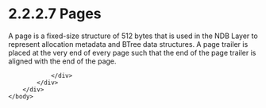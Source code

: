 <html dir="LTR" xmlns:mshelp="http://msdn.microsoft.com/mshelp" xmlns:ddue="http://ddue.schemas.microsoft.com/authoring/2003/5" xmlns:xlink="http://www.w3.org/1999/xlink" xmlns:tool="http://www.microsoft.com/tooltip">
    <head>
        <meta http-equiv="Content-Type" content="text/html; CHARSET=utf-8"></meta>
        <meta name="save" content="history"></meta>
        <title>2.2.2.7 Pages</title>
        <xml>
            <mshelp:toctitle title="2.2.2.7 Pages"></mshelp:toctitle>
            <mshelp:rltitle title="[MS-PST]: Pages"></mshelp:rltitle>
            <mshelp:keyword index="A" term="5774b4f2-cdc4-453e-996a-8c8230116930"></mshelp:keyword>
            <mshelp:attr name="DCSext.ContentType" value="open specification"></mshelp:attr>
            <mshelp:attr name="AssetID" value="5774b4f2-cdc4-453e-996a-8c8230116930"></mshelp:attr>
            <mshelp:attr name="TopicType" value="kbRef"></mshelp:attr>
            <mshelp:attr name="DCSext.Title" value="[MS-PST]: Pages" />
        </xml>
    </head>
    <body>
        <div id="header">
            <h1 class="heading">2.2.2.7 Pages</h1>
        </div>
        <div id="mainSection">
            <div id="mainBody">
                <div id="allHistory" class="saveHistory"></div>
                <div id="sectionSection0" class="section" name="collapseableSection">
                    

<p>A page is a fixed-size structure of 512 bytes that is used
in the NDB Layer to represent allocation metadata and BTree data structures. A
page trailer is placed at the very end of every page such that the end of the
page trailer is aligned with the end of the page.</p>


                </div>
            </div>
        </div>
    </body>
</html>